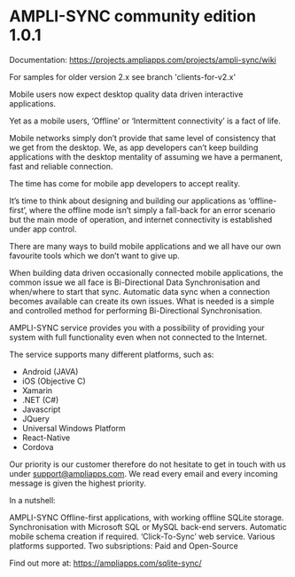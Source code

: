 AMPLI-SYNC community edition 1.0.1
===============

Documentation: https://projects.ampliapps.com/projects/ampli-sync/wiki

For samples for older version 2.x see branch 'clients-for-v2.x'

Mobile users now expect desktop quality data driven interactive applications.
 
Yet as a mobile users, ‘Offline’ or ‘Intermittent connectivity’ is a fact of life.
 
Mobile networks simply don’t provide that same level of consistency that we get from the desktop. We, as app developers can’t keep building applications with the desktop mentality of assuming we have a permanent, fast and reliable connection.
 
The time has come for mobile app developers to accept reality.
 
It’s time to think about designing and building our applications as ‘offline-first’, where the offline mode isn’t simply a fall-back for an error scenario but the main mode of operation, and internet connectivity is established under app control.
 
There are many ways to build mobile applications and we all have our own favourite tools which we don’t want to give up.
 
When building data driven occasionally connected mobile applications, the common issue we all face is Bi-Directional Data Synchronisation and when/where to start that sync. Automatic data sync when a connection becomes available can create its own issues. What is needed is a simple and controlled method for performing Bi-Directional Synchronisation.

AMPLI-SYNC service provides you with a possibility of providing your system with full functionality even when not connected to the Internet.

The service supports many different platforms, such as:

- Android (JAVA)
- iOS (Objective C)
- Xamarin
- .NET (C#)
- Javascript
- JQuery
- Universal Windows Platform
- React-Native
- Cordova

Our priority is our customer therefore do not hesitate to get in touch with us under support@ampliapps.com. We read every email and every incoming message is given the highest priority. 

In a nutshell:

AMPLI-SYNC
Offline-first applications, with working offline SQLite storage.
Synchronisation with Microsoft SQL or MySQL back-end servers.
Automatic mobile schema creation if required.
‘Click-To-Sync’ web service.
Various platforms supported.
Two subsriptions: Paid and Open-Source

Find out more at: https://ampliapps.com/sqlite-sync/

